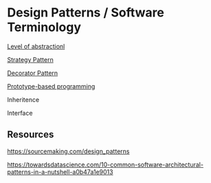 # Design Patterns / Software Terminology


[Level of abstractionl](https://dzone.com/articles/levels-of-abstraction?edition=334713)

[Strategy Pattern](https://dzone.com/articles/java-the-strategy-pattern)

[Decorator Pattern](https://en.wikipedia.org/wiki/Decorator_pattern)

[Prototype-based programming](https://developer.mozilla.org/en-US/docs/Glossary/Prototype-based_programming)

Inheritence

Interface


## Resources

https://sourcemaking.com/design_patterns

https://towardsdatascience.com/10-common-software-architectural-patterns-in-a-nutshell-a0b47a1e9013


